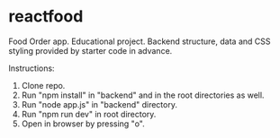 # reactfood
Food Order app. Educational project. Backend structure, data and CSS styling provided by starter code in advance.

Instructions:
1. Clone repo.
2. Run "npm install" in "backend" and in the root directories as well.
3. Run "node app.js" in "backend" directory.
4. Run "npm run dev" in root directory.
5. Open in browser by pressing "o".


